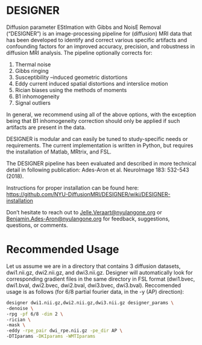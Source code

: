 # DESIGNER
Diffusion parameter EStImation with Gibbs and NoisE Removal (“DESIGNER”) is an image-processing pipeline for (diffusion) MRI data that has been developed to identify and correct various specific artifacts and confounding factors for an improved accuracy, precision, and robustness in diffusion MRI analysis.  The pipeline optionally corrects for:

1.   Thermal noise
2.   Gibbs ringing
3.   Susceptibility –induced geometric distortions
4.   Eddy current induced spatial distortions and interslice motion
5.   Rician biases using the methods of moments
6.   B1 inhomogeneity
7.   Signal outliers

In general, we recommend using all of the above options, with the exception being that B1 inhomogeneity correction should only be applied if such artifacts are present in the data.

DESIGNER is modular and can easily be tuned to study-specific needs or requirements.  The current implementation is written in Python, but requires the installation of Matlab, MRtrix, and FSL.

The DESIGNER pipeline has been evaluated and described in more technical detail in following publication: Ades-Aron et al. NeuroImage 183: 532-543 (2018).  

Instructions for proper installation can be found here: https://github.com/NYU-DiffusionMRI/DESIGNER/wiki/DESIGNER-installation

Don’t hesitate to reach out to Jelle.Veraart@nyulangone.org or Benjamin.Ades-Aron@nyulangone.org for feedback, suggestions, questions, or comments.

# Recommended Usage 
Let us assume we are in a directory that contains 3 diffusion datasets, dwi1.nii.gz, dwi2.nii.gz, and dwi3.nii.gz. Designer will automatically look for corresponding gradient files in the same directory in FSL format (dwi1.bvec, dwi1.bval, dwi2.bvec, dwi2.bval, dwi3.bvec, dwi3.bval). Reccomended usage is as follows (for 6/8 partial fourier data, in the -y (AP) direction):

```bash
designer dwi1.nii.gz,dwi2.nii.gz,dwi3.nii.gz designer_params \
-denoise \
-rpg -pf 6/8 -dim 2 \
-rician \
-mask \
-eddy -rpe_pair dwi_rpe.nii.gz -pe_dir AP \
-DTIparams -DKIparams -WMTIparams 
```
